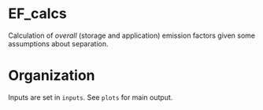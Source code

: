 # EF_calcs
Calculation of *overall* (storage and application) emission factors given some assumptions about separation.

# Organization
Inputs are set in `inputs`.
See `plots` for main output.
